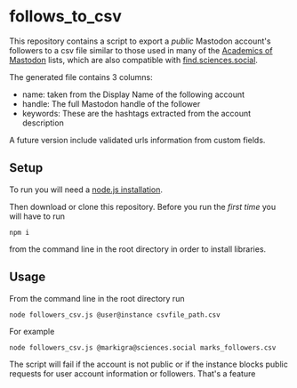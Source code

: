 # follows_to_csv

This repository contains a script to export a *public* Mastodon account's followers to a csv file similar to those
used in many of the [Academics of Mastodon](https://nathanlesage.github.io/academics-on-mastodon/) lists,
which are also compatible with [find.sciences.social](https://find.sciences.social).

The generated file contains 3 columns:

- name: taken from the Display Name of the following account
- handle: The full Mastodon handle of the follower
- keywords: These are the hashtags extracted from the account description

A future version include validated urls information from custom fields.

## Setup

To run you will need a [node.js installation](https://nodejs.org/en/download/). 

Then download or clone this repository. Before you run the *first time* you will have to run

`npm i`

from the command line in the root directory in order to install libraries. 

## Usage

From the command line in the root directory run

`node followers_csv.js @user@instance csvfile_path.csv`

For example

`node followers_csv.js @markigra@sciences.social marks_followers.csv`

The script will fail if the account is not public or if the instance blocks public requests for user account information or followers. That's a feature



